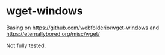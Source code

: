 # wget-windows

Basing on https://github.com/webfolderio/wget-windows and https://eternallybored.org/misc/wget/ 

Not fully tested.

